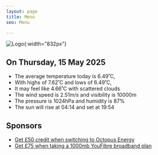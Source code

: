 ```yaml
---
layout: page
title: Menu
seo: Menu

---
```


![Logo](/images/logo.jpg){:width="832px"}

<!-- weather_marker starts -->
## On Thursday, 15 May 2025

- The average temperature today is 6.49˚C,
- With highs of 7.62˚C and lows of 6.49˚C,
- It may feel like 4.66˚C with scattered clouds
- The wind speed is 2.51m/s and visibility is 10000m
- The pressure is 1024hPa and humidity is 87%
- The sun will rise at 04:14 and set at 19:54

<!-- weather_marker ends -->

## Sponsors

- [Get £50 credit when switching to Octopus Energy](https://bit.ly/3oD1nnS)
- [Get £75 when taking a 1000mb YouFibre broadband plan](https://aklam.io/91zWhU?)
